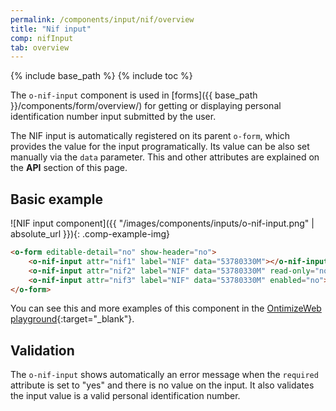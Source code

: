 ```yaml
---
permalink: /components/input/nif/overview
title: "Nif input"
comp: nifInput
tab: overview
---
```


{% include base_path %}
{% include toc %}

The `o-nif-input` component is used in [forms]({{ base_path }}/components/form/overview/) for getting or displaying personal identification number input submitted by the user.

The NIF input is automatically registered on its parent `o-form`, which provides the value for the input programatically. Its value can be also set manually via the `data` parameter. This and other attributes are explained on the **API** section of this page.

## Basic example
![NIF input component]({{ "/images/components/inputs/o-nif-input.png" | absolute_url }}){: .comp-example-img}

```html
<o-form editable-detail="no" show-header="no">
    <o-nif-input attr="nif1" label="NIF" data="53780330M"></o-nif-input>
    <o-nif-input attr="nif2" label="NIF" data="53780330M" read-only="no" required="yes"></o-nif-input>
    <o-nif-input attr="nif3" label="NIF" data="53780330M" enabled="no"></o-nif-input>
</o-form>
```
You can see this and more examples of this component in the [OntimizeWeb playground]({{site.playgroundurl}}/main/inputs/nif){:target="_blank"}.

## Validation
The `o-nif-input` shows automatically an error message when the `required` attribute is set to "yes" and there is no value on the input. It also validates the input value is a valid personal identification number.
